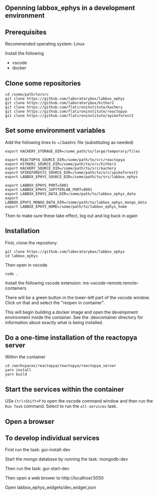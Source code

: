 ## Openning labbox_ephys in a development environment

## Prerequisites

Recommended operating system: Linux

Install the following
* vscode
* docker

## Clone some repositories

```
cd /some/path/to/src
git clone https://github.com/laboratorybox/labbox_ephys
git clone https://github.com/laboratorybox/hither2
git clone https://github.com/flatironinstitute/kachery
git clone https://github.com/flatironinstitute/reactopya
git clone https://github.com/flatironinstitute/spikeforest2
```

## Set some environment variables

Add the following lines to ~/.bashrc file (substituting as needed)

```
export KACHERY_STORAGE_DIR=/some_path/to/large/temporary/files

export REACTOPYA_SOURCE_DIR=/some/path/to/src/reactopya
export HITHER2_SOURCE_DIR=/some/path/to/src/hither2
export KACHERY_SOURCE_DIR=/some/path/to/src/kachery
export SPIKEFOREST2_SOURCE_DIR=/some/path/to/src/spikeforest2
export LABBOX_EPHYS_SOURCE_DIR=/some/path/to/src/labbox_ephys

export LABBOX_EPHYS_PORT=5001
export LABBOX_EPHYS_JUPYTERLAB_PORT=8891
export LABBOX_EPHYS_DATA_DIR=/some/path/to/labbox_ephys_data
export LABBOX_EPHYS_MONGO_DATA_DIR=/some/path/to/labbox_ephys_mongo_data
export LABBOX_EPHYS_HOME=/some/path/to/labbox_ephys_home
```

Then to make sure these take effect, log out and log back in again

## Installation

First, clone the repository:

```
git clone https://github.com/laboratorybox/labbox_ephys
cd labbox_ephys
```

Then open in vscode

```
code .
```

Install the following vscode extension: ms-vscode-remote.remote-containers

There will be a green button in the lower-left part of the vscode window. Click on that and select the "reopen in container".

This will begin building a docker image and open the development environment inside the container. See the .devcontainer directory for information about exactly what is being installed.

## Do a one-time installation of the reactopya server

Within the container

```
cd /workspaces/reactopya/reactopya/reactopya_server
yarn install
yarn build
```

## 

## Start the services within the container

USe `Ctrl+Shift+P` to open the vscode command window and then run the `Run Task` command. Select to run the `all-services` task.

## Open a browser

## To develop individual services

First run the task: gui-install-dev

Start the mongo database by running the task: mongodb-dev

Then run the task: gui-start-dev

Then open a web brower to http://localhost:5050

Open labbox_ephys_widgets/dev_widget.json
